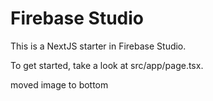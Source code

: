 # Firebase Studio

This is a NextJS starter in Firebase Studio.

To get started, take a look at src/app/page.tsx.


moved image to bottom
